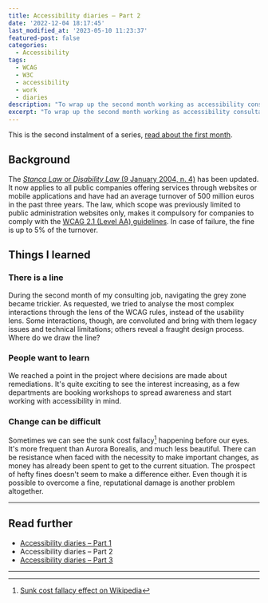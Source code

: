 ```yaml
---
title: Accessibility diaries – Part 2
date: '2022-12-04 18:17:45'
last_modified_at: '2023-05-10 11:23:37'
featured-post: false
categories:
  - Accessibility
tags:
  - WCAG
  - W3C
  - accessibility
  - work
  - diaries
description: "To wrap up the second month working as accessibility consultant for Italy’s top bank, I’m sharing a few things I learned."
excerpt: "To wrap up the second month working as accessibility consultant for Italy’s top bank, I’m sharing a few things I learned."
---
```

This is the second instalment of a series, [read about the first month](https://silviamaggidesign.com/accessibility/accessibility-diaries-1/).

## Background
The [_Stanca Law_ or _Disability Law_ (9 January 2004, n. 4)](https://www.agid.gov.it/it/design-servizi/accessibilita "read the law text: beware, it's in Italian") has been updated. It now applies to all public companies offering services through websites or mobile applications and have had an average turnover of 500 million euros in the past three years. The law, which scope was previously limited to public administration websites only, makes it compulsory for companies to comply with the [WCAG 2.1 (Level AA) guidelines](https://www.w3.org/WAI/WCAG21/quickref/?showtechniques=133%2C332%2C333&currentsidebar=%23col_overview&levels=aaa#principle1). In case of failure, the fine is up to 5% of the turnover.

## Things I learned

### There is a line
During the second month of my consulting job, navigating the grey zone became trickier. As requested, we tried to analyse the most complex interactions through the lens of the WCAG rules, instead of the usability lens. Some interactions, though, are convoluted and bring with them legacy issues and technical limitations; others reveal a fraught design process. Where do we draw the line?

### People want to learn
We reached a point in the project where decisions are made about remediations. It's quite exciting to see the interest increasing, as a few departments are booking workshops to spread awareness and start working with accessibility in mind.

### Change can be difficult
Sometimes we can see the sunk cost fallacy[^sunk-cost] happening before our eyes. It's more frequent than Aurora Borealis, and much less beautiful. There can be resistance when faced with the necessity to make important changes, as money has already been spent to get to the current situation. The prospect of hefty fines doesn't seem to make a difference either. Even though it is possible to overcome a fine, reputational damage is another problem altogether.

---
## Read further

- [Accessibility diaries – Part 1](https://silviamaggidesign.com/accessibility/accessibility-diaries-1/)
- Accessibility diaries – Part 2
- [Accessibility diaries – Part 3](https://silviamaggidesign.com/accessibility/accessibility-diaries-3/)

---
[^sunk-cost]: [Sunk cost fallacy effect on Wikipedia](https://en.wikipedia.org/wiki/Sunk_cost#Fallacy_effect)